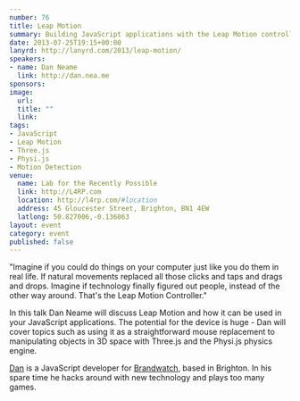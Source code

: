 ```yaml
---
number: 76
title: Leap Motion
summary: Building JavaScript applications with the Leap Motion controller
date: 2013-07-25T19:15+00:00
lanyrd: http://lanyrd.com/2013/leap-motion/
speakers:
- name: Dan Neame
  link: http://dan.nea.me
sponsors:
image:
  url:   
  title: ""
  link:  
tags:
- JavaScript
- Leap Motion
- Three.js
- Physi.js
- Motion Detection
venue:
  name: Lab for the Recently Possible
  link: http://L4RP.com
  location: http://l4rp.com/#location
  address: 45 Gloucester Street, Brighton, BN1 4EW
  latlong: 50.827006,-0.136063
layout: event
category: event
published: false
---
```


"Imagine if you could do things on your computer just like you do them in real life. If natural movements replaced all those clicks and taps and drags and drops. Imagine if technology finally figured out people, instead of the other way around. That's the Leap Motion Controller."

In this talk Dan Neame will discuss Leap Motion and how it can be used in your JavaScript applications. The potential for the device is huge - Dan will cover topics such as using it as a straightforward mouse replacement to manipulating objects in 3D space with Three.js and the Physi.js physics engine.

[Dan][dan] is a JavaScript developer for [Brandwatch][brandwatch], based in Brighton. In his spare time he hacks around with new technology and plays too many games.

[dan]: http://dan.nea.me
[brandwatch]: http://www.brandwatch.com